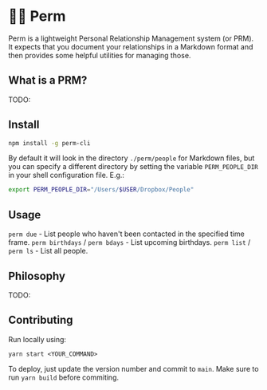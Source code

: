 # 💇‍♀️ Perm

Perm is a lightweight Personal Relationship Management system (or PRM). It expects that you
document your relationships in a Markdown format and then provides some helpful utilities for
managing those.

## What is a PRM?

TODO:

## Install

```sh
npm install -g perm-cli
```

By default it will look in the directory `./perm/people` for Markdown files, but you can specify
a different directory by setting the variable `PERM_PEOPLE_DIR` in your shell configuration file. E.g.:

```sh
export PERM_PEOPLE_DIR="/Users/$USER/Dropbox/People"
```

## Usage

`perm due` - List people who haven't been contacted in the specified time frame.
`perm birthdays` / `perm bdays` - List upcoming birthdays.
`perm list` / `perm ls` - List all people.

## Philosophy

TODO:

## Contributing

Run locally using:

`yarn start <YOUR_COMMAND>`

To deploy, just update the version number and commit to `main`. Make sure to run `yarn build` before
commiting.

